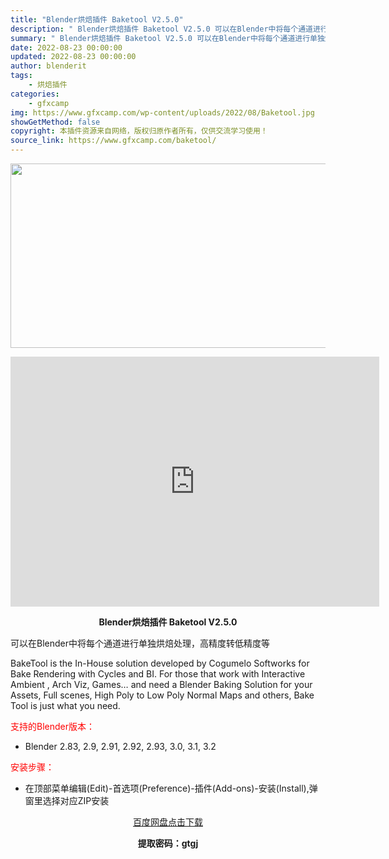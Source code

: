 ```yaml
---
title: "Blender烘焙插件 Baketool V2.5.0"
description: "﻿ Blender烘焙插件 Baketool V2.5.0 可以在Blender中将每个通道进行单独烘焙处理，高精度转低精度等 BakeTool is the In-House solution de..."
summary: "﻿ Blender烘焙插件 Baketool V2.5.0 可以在Blender中将每个通道进行单独烘焙处理，高精度转低精度等 BakeTool is the In-House solution de..."
date: 2022-08-23 00:00:00
updated: 2022-08-23 00:00:00
author: blenderit
tags: 
    - 烘焙插件
categories:
    - gfxcamp
img: https://www.gfxcamp.com/wp-content/uploads/2022/08/Baketool.jpg
showGetMethod: false
copyright: 本插件资源来自网络，版权归原作者所有，仅供交流学习使用！
source_link: https://www.gfxcamp.com/baketool/
---
```

<div><p><img decoding="async" class="aligncenter size-full wp-image-106312" src="https://www.gfxcamp.com/wp-content/uploads/2022/08/Baketool.jpg" data-src="https://www.gfxcamp.com/wp-content/uploads/2022/08/Baketool.jpg" alt="" width="590" height="295" data-srcset="https://www.gfxcamp.com/wp-content/uploads/2022/08/Baketool.jpg 590w, https://www.gfxcamp.com/wp-content/uploads/2022/08/Baketool-150x75.jpg 150w" data-sizes="(max-width: 590px) 100vw, 590px"></p><p style="text-align: center;"><iframe loading="lazy" src="https://player.youku.com/embed/XNTg5NzE0MzMxMg==" width="590" height="400" frameborder="0" allowfullscreen="allowfullscreen" data-mce-fragment="1"><span data-mce-type="bookmark" style="display: inline-block; width: 0px; overflow: hidden; line-height: 0;" class="mce_SELRES_start">﻿</span></iframe></p><p style="text-align: center;"><strong>Blender烘焙插件 Baketool V2.5.0</strong></p><p>可以在Blender中将每个通道进行单独烘焙处理，高精度转低精度等</p><p>BakeTool is the In-House solution developed by Cogumelo Softworks for Bake Rendering with Cycles and BI. For those that work with Interactive Ambient , Arch Viz, Games… and need a Blender Baking Solution for your Assets, Full scenes, High Poly to Low Poly Normal Maps and others, Bake Tool is just what you need.</p><p style="text-align: left;"><span style="color: #ff0000;">支持的Blender版本：</span></p><ul>
<li style="text-align: left;">Blender 2.83, 2.9, 2.91, 2.92, 2.93, 3.0, 3.1, 3.2</li>
</ul><p style="text-align: left;"><span style="color: #ff0000;">安装步骤：</span></p><ul>
<li>在顶部菜单编辑(Edit)-首选项(Preference)-插件(Add-ons)-安装(Install),弹窗里选择对应ZIP安装</li>
</ul><p style="text-align: center;"><a class="maxbutton-3 maxbutton maxbutton-baidu" target="_blank" rel="noopener" href="https://pan.baidu.com/s/1QnTTEwYW0zN5-oodiqA0hQ?pwd=gtgj"><span class="mb-text">百度网盘点击下载</span></a></p><p style="text-align: center;"><strong>提取密码：gtgj</strong></p></div>
